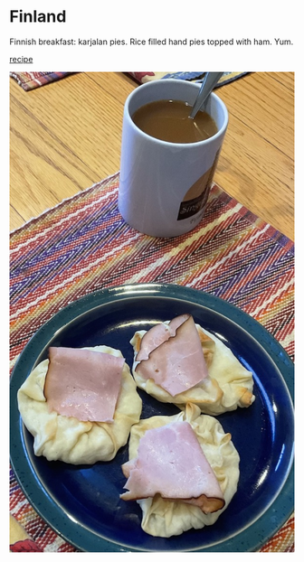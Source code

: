 # Finland

Finnish breakfast: karjalan pies. Rice filled hand pies topped with ham. Yum.

[recipe](https://www.allrecipes.com/recipe/56443/karjalan-pies/)

![breakfast](images/finland.jpeg)
